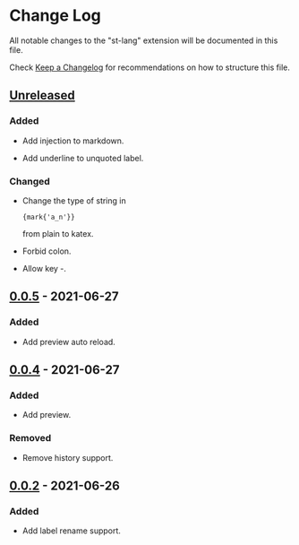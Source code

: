 # Change Log

All notable changes to the "st-lang" extension will be documented in this file.

Check [Keep a Changelog](http://keepachangelog.com/) for recommendations on how to structure this file.

## [Unreleased]
### Added
- Add injection to markdown.

- Add underline to unquoted label.

### Changed
-   Change the type of string in
    ```st
    {mark{'a_n'}}
    ```
    from plain to katex.

- Forbid colon.

- Allow key -.

## [0.0.5] - 2021-06-27
### Added
- Add preview auto reload.

## [0.0.4] - 2021-06-27
### Added
- Add preview.

### Removed
- Remove history support.

## [0.0.2] - 2021-06-26
### Added
- Add label rename support.


[Unreleased]: https://github.com/ddu6/st-lang/compare/v0.0.5...HEAD
[0.0.5]: https://github.com/ddu6/st-lang/compare/v0.0.4...v0.0.5
[0.0.4]: https://github.com/ddu6/st-lang/compare/v0.0.2...v0.0.4
[0.0.2]: https://github.com/ddu6/st-lang/releases/tag/v0.0.2
